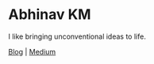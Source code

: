 # Abhinav KM

I like bringing unconventional ideas to life.

[Blog](https://abhinavkm.notion.site/) | [Medium](https://medium.com/@angstycoder101)